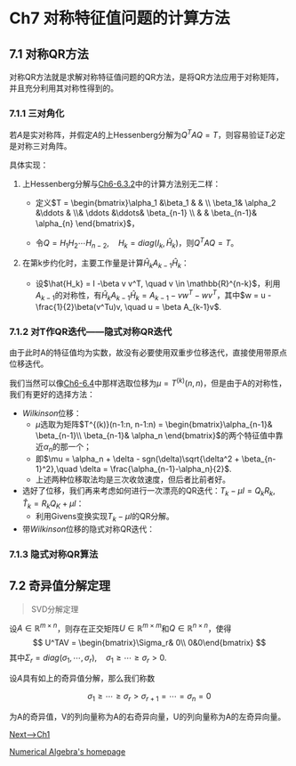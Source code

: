# Ch7 对称特征值问题的计算方法

## 7.1 对称QR方法

对称QR方法就是求解对称特征值问题的QR方法，是将QR方法应用于对称矩阵，并且充分利用其对称性得到的。

### 7.1.1 三对角化

若$A$是实对称阵，并假定$A$的上Hessenberg分解为$Q^TAQ = T$，则容易验证$T$必定是对称三对角阵。

具体实现：

1. 上Hessenberg分解与[Ch6-6.3.2](./ch6-非对称特征值问题的计算方法.md)中的计算方法别无二样：

   - 定义$T = \begin{bmatrix}\alpha_1 &\beta_1 & & \\ \beta_1& \alpha_2 &\ddots & \\& \ddots &\ddots& \beta_{n-1} \\ & & \beta_{n-1}& \alpha_{n} \end{bmatrix}$，

   - 令$Q = H_1 H_2 \cdots H_{n-2}, \quad H_k =diag(I_k, \hat{H}_k)$，则$Q^T A Q = T$。

2. 在第k步约化时，主要工作量是计算$\hat{H}_{k}A_{k-1}\hat{H}_k$：

   - 设$\hat{H_k} = I -\beta v v^T, \quad v \in \mathbb{R}^{n-k}$，利用$A_{k-1}$的对称性，有$\hat{H}_{k}A_{k-1}\hat{H}_k = A_{k-1} - vw^T - wv^T$，其中$w = u - \frac{1}{2}\beta(v^Tu)v, \quad u = \beta A_{k-1}v$.

### 7.1.2 对T作QR迭代——隐式对称QR迭代

由于此时A的特征值均为实数，故没有必要使用双重步位移迭代，直接使用带原点位移迭代。

我们当然可以像[Ch6-6.4](./ch6-非对称特征值问题的计算方法.md)中那样选取位移为$\mu = T^{(k)}(n, n)$，但是由于A的对称性，我们有更好的选择方法：

- $Wilkinson$位移：
  - $\mu$选取为矩阵$T^{(k)}(n-1:n, n-1:n) = \begin{bmatrix}\alpha_{n-1}& \beta_{n-1}\\ \beta_{n-1}& \alpha_n \end{bmatrix}$的两个特征值中靠近$\alpha_n$的那一个；
  - 即$\mu = \alpha_n + \delta - sgn(\delta)\sqrt{\delta^2 + \beta_{n-1}^2},\quad \delta = \frac{\alpha_{n-1}-\alpha_n}{2}$.
  - 上述两种位移取法均是三次收敛速度，但后者比前者好。
- 选好了位移，我们再来考虑如何进行一次漂亮的QR迭代：$T_k - \mu I =Q_kR_k, \quad \hat{T}_k = R_kQ_K + \mu I$：
  - 利用Givens变换实现$T_k - \mu I$的QR分解。
- 带$Wilkinson$位移的隐式对称QR迭代：

### 7.1.3 隐式对称QR算法

## 7.2 奇异值分解定理

> SVD分解定理

设$A \in \mathbb{R}^{m\times n}$，则存在正交矩阵$U \in \mathbb{R}^{m\times m}$和$Q \in \mathbb{R}^{n\times n}$，使得
$$
U^TAV = \begin{bmatrix}\Sigma_r& 0\\ 0&0\end{bmatrix}
$$
其中$\Sigma_r = diag(\sigma_1, \cdots, \sigma_r), \quad \sigma_1 \geq \cdots \geq \sigma_r > 0$.

设$A$具有如上的奇异值分解，那么我们称数

$$
\sigma_1 \geq \cdots \geq \sigma_r > \sigma_{r+1} = \cdots = \sigma_n= 0
$$

为A的奇异值，V的列向量称为A的右奇异向量，U的列向量称为A的左奇异向量。

[Next-->Ch1](./ch1-线性方程组的直接解法(Ax=b).md)

[Numerical Algebra's homepage](../NumericalAlgebra.md)
